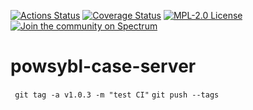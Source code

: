 [![Actions Status](https://github.com/powsybl/powsybl-case-server/workflows/CI/badge.svg)](https://github.com/powsybl/powsybl-case-server/actions)
[![Coverage Status](https://sonarcloud.io/api/project_badges/measure?project=com.powsybl%3Apowsybl-case-server&metric=coverage)](https://sonarcloud.io/component_measures?id=com.powsybl%3Apowsybl-case-server&metric=coverage)
[![MPL-2.0 License](https://img.shields.io/badge/license-MPL_2.0-blue.svg)](https://www.mozilla.org/en-US/MPL/2.0/)
[![Join the community on Spectrum](https://withspectrum.github.io/badge/badge.svg)](https://spectrum.chat/powsybl)
# powsybl-case-server

` git tag -a v1.0.3 -m "test CI"`
`git push --tags `
